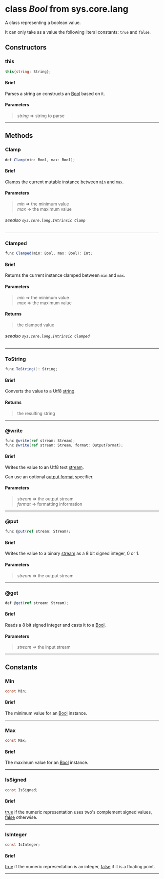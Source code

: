 # class *Bool* from sys.core.lang

A class representing a boolean value.

It can only take as a value the following literal constants: `true` and `false`.

## Constructors

### this

```C#
this{string: String};
```

#### Brief

Parses a string an constructs an [Bool][sys.core.lang.Bool] based on it.

#### Parameters
> *string* => string to parse  
***

## Methods

### Clamp

```C#
def Clamp(min: Bool, max: Bool);
```

#### Brief
Clamps the current mutable instance between `min` and `max`.

#### Parameters
> *min* => the minimum value  
> *max* => the maximum value  
###### seealso `sys.core.lang.Intrinsic Clamp`
***

### Clamped

```C#
func Clamped(min: Bool, max: Bool): Int;
```

#### Brief
Returns the current instance clamped between `min` and `max`.

#### Parameters
> *min* => the minimum value  
> *max* => the maximum value  
#### Returns
> the clamped value
###### seealso `sys.core.lang.Intrinsic Clamped`
***

### ToString

```C#
func ToString(): String;
```

#### Brief
Converts the value to a Utf8 [string][sys.core.lang.String].

#### Returns
> the resulting string
***

### @write

```C#
func @write(ref stream: Stream);
func @write(ref stream: Stream, format: OutputFormat);
```

#### Brief
Writes the value to an Utf8 text [stream][sys.core.Stream].

Can use an optional [output format][sys.core.OutputFormat] specifier.

#### Parameters
> *stream* => the output stream  
> *format* => formatting information  
***

### @put

```C#
func @put(ref stream: Stream);
```

#### Brief
Writes the value to a binary [stream][sys.core.Stream] as a 8 bit signed integer, 0 or 1.

#### Parameters
> *stream* => the output stream  
***

### @get

```C#
def @get(ref stream: Stream);
```

#### Brief
Reads a 8 bit signed integer and casts it to a [Bool][sys.core.lang.Bool].

#### Parameters
> *stream* => the input stream  
***

## Constants

### Min

```C#
const Min;
```

#### Brief
The minimum value for an [Bool][sys.core.lang.Bool] instance.
***

### Max

```C#
const Max;
```

#### Brief
The maximum value for an [Bool][sys.core.lang.Bool] instance.
***

### IsSigned

```C#
const IsSigned;
```

#### Brief
[true][sys.core.lang.Bool] if the numeric representation uses two's complement signed values, [false][sys.core.lang.Bool] otherwise.
***

### IsInteger

```C#
const IsInteger;
```

#### Brief
[true][sys.core.lang.Bool] if the numeric representation is an integer, [false][sys.core.lang.Bool] if it is a floating point.
***

[sys.core.lang.Bool]: ..\..\sys.core\numeric\sys.core.lang.Bool.api.md "sys.core.lang.Bool"
[sys.core.lang.String]: ..\..\sys.core\string\sys.core.lang.String.api.md "sys.core.lang.String"
[sys.core.Stream]: sys.core.Stream.api.md "sys.core.Stream"
[sys.core.OutputFormat]: sys.core.OutputFormat.api.md "sys.core.OutputFormat"
